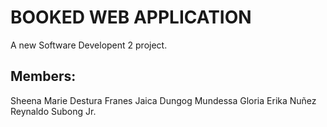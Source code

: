 # BOOKED WEB APPLICATION

A new Software Developent 2 project.

## Members:

Sheena Marie Destura
Franes Jaica Dungog
Mundessa Gloria
Erika Nuñez
Reynaldo Subong Jr.
